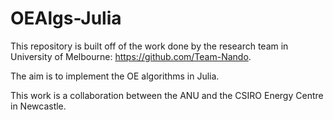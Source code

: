 # OEAlgs-Julia

This repository is built off of the work done by the research team in University of Melbourne: https://github.com/Team-Nando.

The aim is to implement the OE algorithms in Julia.

This work is a collaboration between the ANU and the CSIRO Energy Centre in Newcastle.
